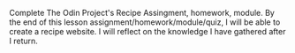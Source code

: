 Complete The Odin Project's Recipe Assingment, homework, module.
By the end of this lesson assignment/homework/module/quiz, I will be able to create a recipe website. I will reflect on the knowledge I have gathered after I return. 